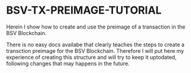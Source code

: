 # BSV-TX-PREIMAGE-TUTORIAL

Herein I show how to create and use the preimage of a transaction in the BSV Blockchain. 

There is no easy docs availabe that clearly teaches the steps to create a transction preimage for the BSV Blockchain. 
Therefore I will put here my experience of creating this structure and will try to keep it uptodated, following changes that may happens in the future.  
